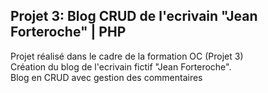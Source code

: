 <h2> Projet 3: Blog CRUD de l'ecrivain "Jean Forteroche" | PHP </h2>
Projet réalisé dans le cadre de la formation OC (Projet 3) <br>
Création du blog de l'ecrivain fictif "Jean Forteroche". <br>
Blog en CRUD avec gestion des commentaires <br>
